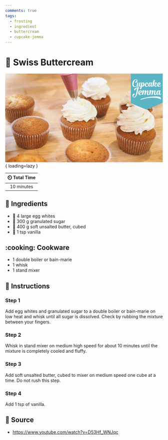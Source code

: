 ```yaml
---
comments: true
tags:
  - frosting
  - ingredient
  - buttercream
  - cupcake-jemma
---
```

# :cake: Swiss Buttercream

![Swiss Buttercream](../../assets/images/swiss-buttercream.jpg){ loading=lazy }

| :timer_clock: Total Time |
|:-----------------------: |
| 10 minutes |

## :salt: Ingredients

- :egg: 4 large egg whites
- :candy: 300 g granulated sugar
- :butter: 400 g soft unsalted butter, cubed
- :icecream: 1 tsp vanilla

## :cooking: Cookware

- 1 double boiler or bain-marie
- 1 whisk
- 1 stand mixer

## :pencil: Instructions

### Step 1

Add egg whites and granulated sugar to a double boiler or bain-marie on low heat and whisk until all sugar is dissolved.
Check by rubbing the mixture between your fingers.

### Step 2

Whisk in stand mixer on medium high speed for about 10 minutes until the mixture is completely cooled and fluffy.

### Step 3

Add soft unsalted butter, cubed to mixer on medium speed one cube at a time. Do not rush this step.

### Step 4

Add 1 tsp of vanilla.

## :link: Source

- <https://www.youtube.com/watch?v=D53Hf_WNJqc>
